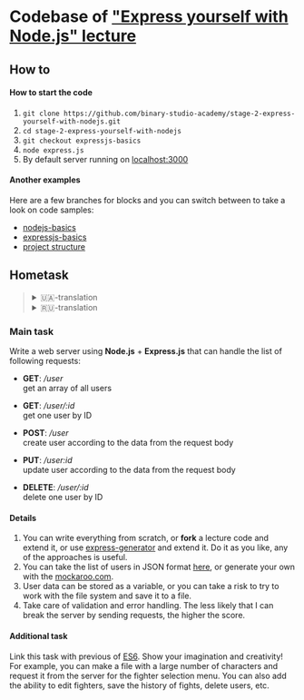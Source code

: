 # Codebase of ["Express yourself with Node.js" lecture](https://binary-studio-academy.github.io/stage-2/lectures/express-yourself-with-nodejs/)

## How to

#### How to start the code

1. `git clone https://github.com/binary-studio-academy/stage-2-express-yourself-with-nodejs.git`
2. `cd stage-2-express-yourself-with-nodejs`
3. `git checkout expressjs-basics`
4. `node express.js`
5. By default server running on [localhost:3000](http://localhost:3000)

#### Another examples
Here are a few branches for blocks and you can switch between to take a look on code samples:
- [nodejs-basics](https://github.com/binary-studio-academy/stage-2-express-yourself-with-nodejs/tree/nodejs-basics)
- [expressjs-basics](https://github.com/binary-studio-academy/stage-2-express-yourself-with-nodejs/tree/expressjs-basics)
- [project structure](https://github.com/binary-studio-academy/stage-2-express-yourself-with-nodejs)


## Hometask
<blockquote>
  <details>
    <summary>🇺🇦-translation</summary>

#### Завдання

Написати веб-сервер на **Node.js** + **Express.js**, який може обробляти такі запити:
- **GET**: _/user_  
  отримання масиву всіх користувачів

- **GET**: _/user/:id_  
  отримання одного користувача по ID

- **POST**: _/user_  
  створення користувача за даними з тіла запиту

- **PUT**: _/user:id_  
  оновлення користувача за даними з тіла запиту

- **DELETE**: _/user/:id_  
  видалення одного користувача по ID


#### Деталі

1. Можна написати все з нуля, можна **fork**-нути код лекції з GitHub і дописати його, можна використати [express-generator](https://www.npmjs.com/package/express-generator) і розширити його API, робіть як вам зручніше, будь-який з підходів корисний для вас.
2. Список користувачів в форматі JSON можна взяти [тут](https://gist.github.com/alexandrtovmach/3fcf6c0819d6830e21b5f3c117c2c5aa) або ж згенерувати свій, наприклад через сервіс [mockaroo.com](https://mockaroo.com/).
3. Дані про користувачів можна зберігати у вигляді змінної або ж взяти на себе сміливість і спробувати попрацювати з файловою системою і зберігати їх в файл.
4. Подбайте про валідацію і перехоплення помилок. Чим менша ймовірність того, що я зможу зламати сервер відправляючи запити 😈, тим вище оцінка.

#### Завдання* (із зірочкою)

Зв'яжіть це завдання з попереднім по ES6. Проявіть фантазію і креатив, наприклад можна зробити файл з великою кількістю персонажів і запитувати їх з сервера, для меню вибору бійця. Також можна додати можливість редагування бійців, збереження історії бійок, видалення користувачів і т.д.

  </details>
  <details>
    <summary>🇷🇺-translation</summary>

#### Задание
Написать веб-сервер на **Node.js** + **Express.js**, который может обрабатывать следующие запросы:

- **GET**: _/user_  
  получение массива всех пользователей

- **GET**: _/user/:id_  
  получение одного пользователя по ID

- **POST**: _/user_  
  создание пользователя по данным передаваемым в теле запроса

- **PUT**: _/user:id_  
  обновление пользователя по данным передаваемым в теле запроса

- **DELETE**: _/user/:id_  
  удаление одного пользователя по ID


#### Детали

1. Можно написать всё с нуля, можно **fork**-нуть код лекции с GitHub и дописать, можно использовать [express-generator](https://www.npmjs.com/package/express-generator) и расширить его API, делайте как вам удобнее, любой из подходов полезен.
2. Список пользователей в формате JSON можно взять [здесь](https://gist.github.com/alexandrtovmach/3fcf6c0819d6830e21b5f3c117c2c5aa) или же сгенерировать свой, например через сервис [mockaroo.com](https://mockaroo.com/).
3. Данные о пользователях можно хранить в виде переменной или же взять на себя смелость и попробовать поработать с файловой системой и сохранять их в файл.
4. Позаботьтесь о валидации и отлове ошибок. Чем меньше вероятность того, что я смогу сломать сервер отправляя запросы 😈, тем выше оценка.


#### Задание*

Свяжите это задание с предыдущим по ES6. Проявите фантазию и креатив, например можно сделать файл с большим количеством персонажей и запрашивать их с сервера, для меню выбора бойца. Также можно добавить возможность редактирования бойцов, сохранения истории драк, удаление пользователей и т.д.


  </details>
</blockquote>

### Main task

Write a web server using **Node.js** + **Express.js** that can handle the list of following requests:

- **GET**: _/user_  
  get an array of all users

- **GET**: _/user/:id_  
  get one user by ID

- **POST**: _/user_  
  create user according to the data from the request body

- **PUT**: _/user:id_  
  update user according to the data from the request body

- **DELETE**: _/user/:id_  
  delete one user by ID

#### Details

1. You can write everything from scratch, or **fork** a lecture code and extend it, or use [express-generator](https://www.npmjs.com/package/express-generator) and extend it. Do it as you like, any of the approaches is useful.
2. You can take the list of users in JSON format [here](https://gist.github.com/alexandrtovmach/3fcf6c0819d6830e21b5f3c117c2c5aa), or generate your own with the [mockaroo.com](https://mockaroo.com/).
3. User data can be stored as a variable, or you can take a risk to try to work with the file system and save it to a file.
4. Take care of validation and error handling. The less likely that I can break the server by sending requests, the higher the score.

#### Additional task

Link this task with previous of [ES6](https://binary-studio-academy.github.io/stage-2/lectures/es6-for-everyone/). Show your imagination and creativity! For example, you can make a file with a large number of characters and request it from the server for the fighter selection menu. You can also add the ability to edit fighters, save the history of fights, delete users, etc.